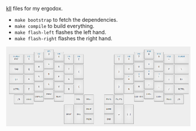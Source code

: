 [kll][] files for my ergodox.

 * `make bootstrap` to fetch the dependencies.
 * `make compile` to build everything.
 * `make flash-left` flashes the left hand.
 * `make flash-right` flashes the right hand.

![layout](./layout.png)

[kll]: https://github.com/kiibohd/kll
